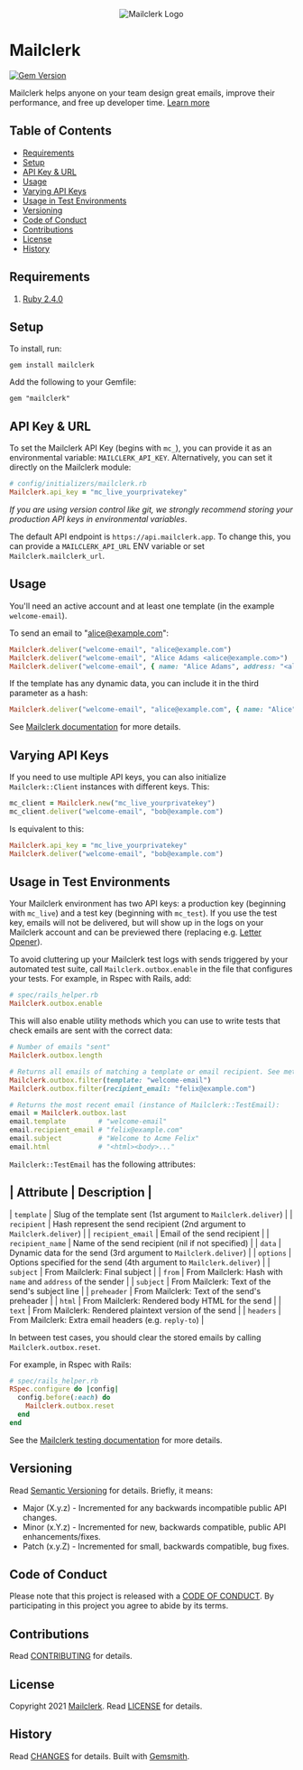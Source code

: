 <p align="center">
  <img src="https://github.com/mailclerk/mailclerk-ruby/blob/main/mailclerk.png?raw=true" alt="Mailclerk Logo"/>
</p>

# Mailclerk

[![Gem Version](https://badge.fury.io/rb/mailclerk.svg)](http://badge.fury.io/rb/mailclerk)

Mailclerk helps anyone on your team design great emails, improve their performance, and free up developer time. [Learn more](https://mailclerk.app/)

<!-- Tocer[start]: Auto-generated, don't remove. -->

## Table of Contents

- [Requirements](#requirements)
- [Setup](#setup)
- [API Key & URL](#api-key--url)
- [Usage](#usage)
- [Varying API Keys](#varying-api-keys)
- [Usage in Test Environments](#usage-in-test-environments)
- [Versioning](#versioning)
- [Code of Conduct](#code-of-conduct)
- [Contributions](#contributions)
- [License](#license)
- [History](#history)

<!-- Tocer[finish]: Auto-generated, don't remove. -->

## Requirements

1. [Ruby 2.4.0](https://www.ruby-lang.org)

## Setup

To install, run:

```
gem install mailclerk
```

Add the following to your Gemfile:

```
gem "mailclerk"
```

## API Key & URL

To set the Mailclerk API Key (begins with `mc_`), you can provide it as an
environmental variable: `MAILCLERK_API_KEY`. Alternatively, you can
set it directly on the Mailclerk module:

```ruby
# config/initializers/mailclerk.rb
Mailclerk.api_key = "mc_live_yourprivatekey"
```

_If you are using version control like git, we strongly recommend storing your
production API keys in environmental variables_.

The default API endpoint is `https://api.mailclerk.app`. To change this, you
can provide a `MAILCLERK_API_URL` ENV variable or set `Mailclerk.mailclerk_url`.

## Usage

You'll need an active account and at least one template (in the example `welcome-email`).

To send an email to "alice@example.com":

```ruby
Mailclerk.deliver("welcome-email", "alice@example.com")
Mailclerk.deliver("welcome-email", "Alice Adams <alice@example.com>")
Mailclerk.deliver("welcome-email", { name: "Alice Adams", address: "<alice@example.com>" })
```

If the template has any dynamic data, you can include it in the third parameter
as a hash:

```ruby
Mailclerk.deliver("welcome-email", "alice@example.com", { name: "Alice" })
```

See [Mailclerk documentation](https://dashboard.mailclerk.app/docs) for more details.

## Varying API Keys

If you need to use multiple API keys, you can also initialize `Mailclerk::Client`
instances with different keys. This:

```ruby
mc_client = Mailclerk.new("mc_live_yourprivatekey")
mc_client.deliver("welcome-email", "bob@example.com")
```

Is equivalent to this:

```ruby
Mailclerk.api_key = "mc_live_yourprivatekey"
Mailclerk.deliver("welcome-email", "bob@example.com")
```

## Usage in Test Environments

Your Mailclerk environment has two API keys: a production key (beginning with `mc_live`)
and a test key (beginning with `mc_test`). If you use the test key, emails will
not be delivered, but will show up in the logs on your Mailclerk account and can be
previewed there (replacing e.g. [Letter Opener](https://github.com/ryanb/letter_opener)). 

To avoid cluttering up your Mailclerk test logs with sends triggered by your
automated test suite, call `Mailclerk.outbox.enable` in the file that 
configures your tests. For example, in Rspec with Rails, add:

```ruby
# spec/rails_helper.rb
Mailclerk.outbox.enable
```

This will also enable utility methods which you can use to write tests that check
emails are sent with the correct data:

```ruby
# Number of emails "sent"
Mailclerk.outbox.length

# Returns all emails of matching a template or email recipient. See method
Mailclerk.outbox.filter(template: "welcome-email")
Mailclerk.outbox.filter(recipient_email: "felix@example.com")

# Returns the most recent email (instance of Mailclerk::TestEmail):
email = Mailclerk.outbox.last
email.template        # "welcome-email"
email.recipient_email # "felix@example.com"
email.subject         # "Welcome to Acme Felix"
email.html            # "<html><body>..."
```

`Mailclerk::TestEmail` has the following attributes:

| Attribute | Description |
---
| `template`        | Slug of the template sent (1st argument to `Mailclerk.deliver`) |
| `recipient`       | Hash represent the send recipient (2nd argument to `Mailclerk.deliver`) |
| `recipient_email` | Email of the send recipient |
| `recipient_name`  | Name of the send recipient (nil if not specified) |
| `data`            | Dynamic data for the send (3rd argument to `Mailclerk.deliver`) |
| `options`         | Options specified for the send (4th argument to `Mailclerk.deliver`) |
| `subject`         | From Mailclerk: Final subject |
| `from`            | From Mailclerk: Hash with `name` and `address` of the sender |
| `subject`         | From Mailclerk: Text of the send's subject line |
| `preheader`       | From Mailclerk: Text of the send's preheader |
| `html`            | From Mailclerk: Rendered body HTML for the send |
| `text`            | From Mailclerk: Rendered plaintext version of the send |
| `headers`         | From Mailclerk: Extra email headers (e.g. `reply-to`) |

In between test cases, you should clear the stored emails by calling `Mailclerk.outbox.reset`.

For example, in Rspec with Rails: 
```ruby
# spec/rails_helper.rb
RSpec.configure do |config|
  config.before(:each) do
    Mailclerk.outbox.reset
  end
end
```

See the [Mailclerk testing documentation](https://dashboard.mailclerk.app/docs#testing)
for more details.

## Versioning

Read [Semantic Versioning](https://semver.org) for details. Briefly, it means:

- Major (X.y.z) - Incremented for any backwards incompatible public API changes.
- Minor (x.Y.z) - Incremented for new, backwards compatible, public API enhancements/fixes.
- Patch (x.y.Z) - Incremented for small, backwards compatible, bug fixes.

## Code of Conduct

Please note that this project is released with a [CODE OF CONDUCT](CODE_OF_CONDUCT.md). By
participating in this project you agree to abide by its terms.

## Contributions

Read [CONTRIBUTING](CONTRIBUTING.md) for details.

## License

Copyright 2021 [Mailclerk](https://mailclerk.app/).
Read [LICENSE](LICENSE.md) for details.

## History

Read [CHANGES](CHANGES.md) for details.
Built with [Gemsmith](https://github.com/bkuhlmann/gemsmith).
